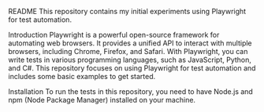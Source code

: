 README
This repository contains my initial experiments using Playwright for test automation.

Introduction
Playwright is a powerful open-source framework for automating web browsers. It provides a unified API to interact with multiple browsers, including Chrome, Firefox, and Safari. With Playwright, you can write tests in various programming languages, such as JavaScript, Python, and C#. This repository focuses on using Playwright for test automation and includes some basic examples to get started.

Installation
To run the tests in this repository, you need to have Node.js and npm (Node Package Manager) installed on your machine.
